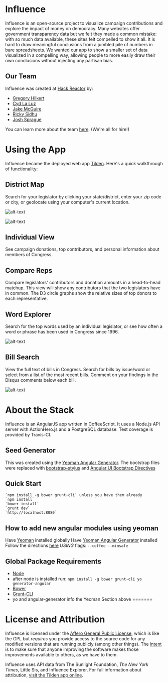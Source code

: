 Influence
=========
Influence is an open-source project to visualize campaign contributions and explore the impact of money on democracy. Many websites offer government transparency data but we felt they made a common mistake: with so much data available, these sites felt compelled to show it all. It is hard to draw meaningful conclusions from a jumbled pile of numbers in bare spreadsheets. We wanted our app to show a smaller set of data visualized in a compelling way, allowing people to more easily draw their own conclusions without injecting any partisan bias.

Our Team
--------
Influence was created at [Hack Reactor](http://www.hackreactor.com) by:
* [Gregory Hilkert](https://github.com/EpiphanyMachine)
* [Cyd La Luz](https://github.com/quetzaluz)
* [Jake McGuire](https://github.com/eastbayjake)
* [Ricky Sidhu](https://github.com/riksidhu)
* [Josh Sprague](https://github.com/joshsprague)

You can learn more about the team [here](http://www.tildenapp.com/#/about). (We're all for hire!)

Using the App
=============
Influence became the deployed web app [Tilden](http://www.tildenapp.com). Here's a quick walkthrough of functionality:

District Map
------------
Search for your legislator by clicking your state/district, enter your zip code or city, or geolocate using your computer's current location.

![alt-text](https://raw.github.com/IdeaHaven/influence/master/screenshots/districtmap1.png "District Map: Detail View")

![alt-text](https://raw.github.com/IdeaHaven/influence/master/screenshots/districtmap2.png "District Map: Search the US")

Individual View
---------------
See campaign donations, top contributors, and personal information about members of Congress.

Compare Reps
------------
Compare legislators' contributors and donation amounts in a head-to-head matchup. This view will show any contributors that the two legislators have in common. The D3 circle graphs show the relative sizes of top donors to each representative.

Word Explorer
-------------
Search for the top words used by an individual legislator, or see how often a word or phrase has been used in Congress since 1996.

![alt-text](https://raw.github.com/IdeaHaven/influence/master/screenshots/words1.png "Word Explorer: See Speech Trends")

Bill Search
-----------
View the full text of bills in Congress. Search for bills by issue/word or select from a list of the most recent bills. Comment on your findings in the Disqus comments below each bill.

![alt-text](https://raw.github.com/IdeaHaven/influence/master/screenshots/bills1.png "Bill Search: Find by issue")


About the Stack
===============
Influence is an AngularJS app written in CoffeeScript. It uses a Node.js API server with ActionHero.js and a PostgreSQL database. Test coverage is provided by Travis-CI.

Seed Generator
--------------
This was created using the [Yeoman Angular Generator](https://github.com/yeoman/generator-angular).  The bootstrap files were replaced with [bootstrap-stylus](https://github.com/Acquisio/bootstrap-stylus) and [Angular UI Bootstrap Directives](http://angular-ui.github.io/bootstrap/)

Quick Start
-----------
    `npm install -g bower grunt-cli` unless you have them already
    `npm install`
    `bower install`
    `grunt dev`
    `http://localhost:8080`

How to add new angular modules using yeoman
-------------------------------------------
Have [Yeoman](http://yeoman.io/) installed globally
Have [Yeoman Angular Generator](https://github.com/yeoman/generator-angular) installed
Follow the directions [here](https://github.com/yeoman/generator-angular) *USING* flags: `--coffee --minsafe`

Global Package Requirements
---------------------------
* [Node](http://nodejs.org/)
* after node is installed run: `npm install -g bower grunt-cli yo generator-angular`
 * [Bower](http://bower.io/)
 * [Grunt-CLI](http://gruntjs.com/)
 * yo and angular-generator info the Yeoman Section above
=======

License and Attribution
=======================
Influence is licensed under the [Affero General Public License](LICENSE), which is like the GPL but *requires* you provide access to the source code for any modified versions that are running publicly (among other things). The [intent](http://www.gnu.org/licenses/why-affero-gpl.html) is to make sure that anyone improving the software makes those improvements available to others, as we have to them.

Influence uses API data from The Sunlight Foundation, *The New York Times*, Little Sis, and Influence Explorer. For full information about attribution, [visit the Tilden app online](http://www.tildenapp.com/#/attribution).
